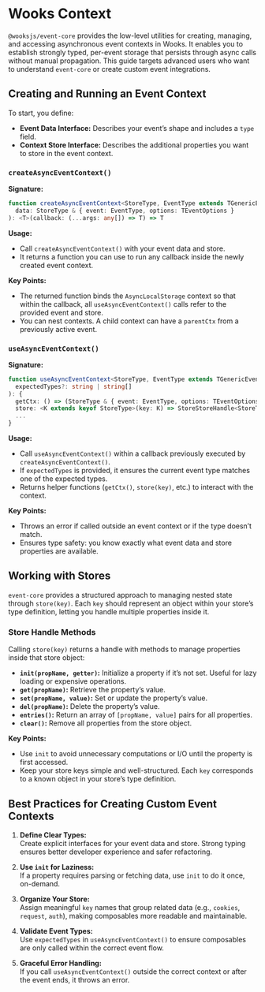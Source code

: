 
# Wooks Context

`@wooksjs/event-core` provides the low-level utilities for creating, managing, and accessing asynchronous event contexts in Wooks. It enables you to establish strongly typed, per-event storage that persists through async calls without manual propagation. This guide targets advanced users who want to understand `event-core` or create custom event integrations.

## Creating and Running an Event Context

To start, you define:

- **Event Data Interface:** Describes your event’s shape and includes a `type` field.
- **Context Store Interface:** Describes the additional properties you want to store in the event context.

### `createAsyncEventContext()`

**Signature:**

```ts
function createAsyncEventContext<StoreType, EventType extends TGenericEvent>(
  data: StoreType & { event: EventType, options: TEventOptions }
): <T>(callback: (...args: any[]) => T) => T
```

**Usage:**

- Call `createAsyncEventContext()` with your event data and store.
- It returns a function you can use to run any callback inside the newly created event context.

**Key Points:**

- The returned function binds the `AsyncLocalStorage` context so that within the callback, all `useAsyncEventContext()` calls refer to the provided event and store.
- You can nest contexts. A child context can have a `parentCtx` from a previously active event.

### `useAsyncEventContext()`

**Signature:**

```ts
function useAsyncEventContext<StoreType, EventType extends TGenericEvent>(
  expectedTypes?: string | string[]
): {
  getCtx: () => (StoreType & { event: EventType, options: TEventOptions }),
  store: <K extends keyof StoreType>(key: K) => StoreStoreHandle<StoreType[K]>,
  ...
}
```

**Usage:**

- Call `useAsyncEventContext()` within a callback previously executed by `createAsyncEventContext()`.
- If `expectedTypes` is provided, it ensures the current event type matches one of the expected types.
- Returns helper functions (`getCtx()`, `store(key)`, etc.) to interact with the context.

**Key Points:**

- Throws an error if called outside an event context or if the type doesn’t match.
- Ensures type safety: you know exactly what event data and store properties are available.

## Working with Stores

`event-core` provides a structured approach to managing nested state through `store(key)`. Each `key` should represent an object within your store’s type definition, letting you handle multiple properties inside it.

### Store Handle Methods

Calling `store(key)` returns a handle with methods to manage properties inside that store object:

- **`init(propName, getter)`:** Initialize a property if it’s not set. Useful for lazy loading or expensive operations.  
- **`get(propName)`:** Retrieve the property’s value.  
- **`set(propName, value)`:** Set or update the property’s value.  
- **`del(propName)`:** Delete the property’s value.  
- **`entries()`:** Return an array of `[propName, value]` pairs for all properties.  
- **`clear()`:** Remove all properties from the store object.

**Key Points:**

- Use `init` to avoid unnecessary computations or I/O until the property is first accessed.
- Keep your store keys simple and well-structured. Each `key` corresponds to a known object in your store’s type definition.

## Best Practices for Creating Custom Event Contexts

1. **Define Clear Types:**  
   Create explicit interfaces for your event data and store. Strong typing ensures better developer experience and safer refactoring.

2. **Use `init` for Laziness:**  
   If a property requires parsing or fetching data, use `init` to do it once, on-demand.

3. **Organize Your Store:**  
   Assign meaningful `key` names that group related data (e.g., `cookies`, `request`, `auth`), making composables more readable and maintainable.

4. **Validate Event Types:**  
   Use `expectedTypes` in `useAsyncEventContext()` to ensure composables are only called within the correct event flow.

5. **Graceful Error Handling:**  
   If you call `useAsyncEventContext()` outside the correct context or after the event ends, it throws an error.

